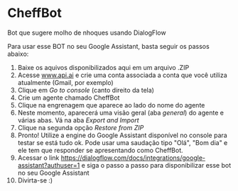 # CheffBot
Bot que sugere molho de nhoques usando DialogFlow

Para usar esse BOT no seu Google Assistant, basta seguir os passos abaixo:

1. Baixe os aquivos disponibilizados aqui em um arquivo .ZIP 
2. Acesse www.api.ai e crie uma conta associada a conta que você utiliza atualmente (Gmail, por exemplo)
3. Clique em _Go to console_ (canto direito da tela)
4. Crie um agente chamado CheffBot
5. Clique na engrenagem que aparece ao lado do nome do agente
6. Neste momento, aparecerá uma visão geral (aba _general_) do agente e várias abas. Vá na aba _Export and Import_
7. Clique na segunda opção _Restore from ZIP_
8. Pronto! Utilize a engine do Google Assistant disponível no console para testar se está tudo ok. Pode usar uma saudação tipo "Olá", "Bom dia" e ele tem que responder se apresentando como CheffBot.
9. Acessar o link https://dialogflow.com/docs/integrations/google-assistant?authuser=1 e siga o passo a passo para disponibilizar esse bot no seu Google Assistant
10. Divirta-se :)
